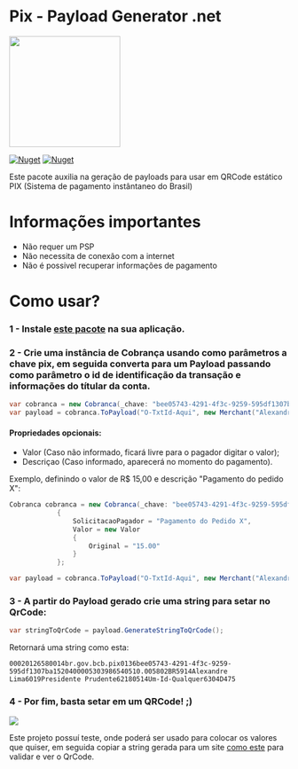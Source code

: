 # Pix - Payload Generator .net

<img width='200' src='https://user-images.githubusercontent.com/5353685/101644586-233eb080-3a14-11eb-9cec-2172586abfde.png'/>

[![Nuget](https://img.shields.io/nuget/dt/pix-payload-generator.net)](https://www.nuget.org/packages/pix-payload-generator.net)
[![Nuget](https://img.shields.io/nuget/v/pix-payload-generator.net)](https://www.nuget.org/packages/pix-payload-generator.net)

Este pacote auxilia na geração de payloads para usar em QRCode estático PIX (Sistema de pagamento instântaneo do Brasil)

# Informações importantes
- Não requer um PSP
- Não necessita de conexão com a internet
- Não é possivel recuperar informações de pagamento

# Como usar?

### 1 - Instale [este pacote](https://www.nuget.org/packages/pix-payload-generator.net) na sua aplicação.

### 2 - Crie uma instância de Cobrança usando como parâmetros a chave pix, em seguida converta para um Payload passando como parâmetro o id de identificação da transação e informações do títular da conta.

```csharp
var cobranca = new Cobranca(_chave: "bee05743-4291-4f3c-9259-595df1307ba1");
var payload = cobranca.ToPayload("O-TxtId-Aqui", new Merchant("Alexandre Sanlim", "Presidente Prudente"));
```

#### Propriedades opcionais:
- Valor (Caso não informado, ficará livre para o pagador digitar o valor);
- Descriçao (Caso informado, aparecerá no momento do pagamento).

Exemplo, definindo o valor de R$ 15,00 e descrição "Pagamento do pedido X":
```csharp
Cobranca cobranca = new Cobranca(_chave: "bee05743-4291-4f3c-9259-595df1307ba1")
            {
                SolicitacaoPagador = "Pagamento do Pedido X",
                Valor = new Valor
                {
                    Original = "15.00"
                }
            };

var payload = cobranca.ToPayload("O-TxtId-Aqui", new Merchant("Alexandre Sanlim", "Presidente Prudente"));
```

### 3 - A partir do Payload gerado crie uma string para setar no QrCode:

```csharp
var stringToQrCode = payload.GenerateStringToQrCode();
```

Retornará uma string como esta:

```
00020126580014br.gov.bcb.pix0136bee05743-4291-4f3c-9259-595df1307ba1520400005303986540510.005802BR5914Alexandre Lima6019Presidente Prudente62180514Um-Id-Qualquer6304D475
```

### 4 - Por fim, basta setar em um QRCode! ;)

<img src='https://dyn-qrcode.vercel.app/api?url=00020126580014br.gov.bcb.pix0136bee05743-4291-4f3c-9259-595df1307ba1520400005303986540510.005802BR5914Alexandre%20Lima6019Presidente%20Prudente62180514Um-Id-Qualquer6304D475' />

Este projeto possuí teste, onde poderá ser usado para colocar os valores que quiser, em seguida copiar a string gerada para um site [como este](https://pix.nascent.com.br/tools/pix-qr-decoder/) para validar e ver o QrCode.
